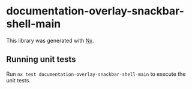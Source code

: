 # documentation-overlay-snackbar-shell-main

This library was generated with [Nx](https://nx.dev).

## Running unit tests

Run `nx test documentation-overlay-snackbar-shell-main` to execute the unit tests.
